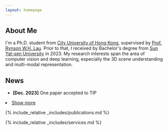 ```yaml
---
layout: homepage
---
```


## About Me

I'm a Ph.D. student from [City University of Hong Kong](https://www.cityu.edu.hk/), supervised by [Prof. Rynson W.H. Lau](https://www.cs.cityu.edu.hk/~rynson/). Prior to that, I received by Bachelor's degree from [Sun Yat-sen University](https://www.sysu.edu.cn/) in 2023. My research interests span the area of computer vision and deep learning, especially the 3D scene understanding and multi-modal representation.
<!-- 
## Research Interests

- **Computer Vision:** image recognition, image generation, video captioning
- **Machine Learning:** meta-learning, incremental learning, transfer learning
-->
## News

- **[Dec. 2023]** One paper accepted to TIP
<li> <a href="javascript:toggle_vis('newsmore')">Show more</a> </li>
<div id="newsmore" style="display:none">
<li><strong>[JUN. 2023]</strong> I received my bachlor degree from <a href="https://www.sysu.edu.cn/">Sun Yat-sen University</a>.</li>
</div>

{% include_relative _includes/publications.md %}

{% include_relative _includes/services.md %}
